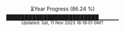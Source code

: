 <p align="center">
⏳Year Progress (86.24 %) <br>
█████████████████████████▁▁▁▁▁ <br>
<sub>Updated: Sat, 11 Nov 2023 18:19:01 GMT</sub>
</p>

